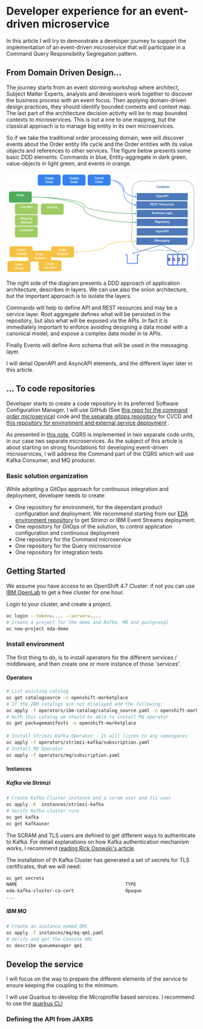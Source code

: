 # Developer experience for an event-driven microservice

In this article I will try to demonstrate a developer journey to support the implementation of an event-driven microservice
that will participate in a Command Query Responsibility Segregation pattern.

## From Domain Driven Design...

The journey starts from an event storming workshop where architect, Subject Matter Experts, analysts and developers work together
to discover the business process with an event focus. Then applying domain-driven design practices, they should identify
bounded contexts and context map. The last part of the architecture decision activity will be to map bounded contexts to microservices.
This is not a one to one mapping, but the classical approach is to manage  big entity in its own microservices.

So if we take the traditional order processing domain, wee will discover events about the Order entity life cycle
and the Order entities with its value objects and references to other services. The figure below presents
some basic DDD elements: Commands in blue, Entity-aggregate in dark green, value-objects in light green, and events in orange.

![](./images/evt-driv-ms.png)

The right side of the diagram presents a DDD approach of application architecture, describes in layers. 
We can use also the onion architecture, but the important approach is to isolate the layers.

Commands will help to define API and REST resources and may be a service layer. Root aggregate defines what will
be persisted in the repository, but also what will be exposed via the APIs. In fact it is immediately important
to enforce avoiding designing a data model with a canonical model, and expose a complex data model in te APIs.

Finally Events will define Avro schema that will be used in the messaging layer. 

I will detail OpenAPI and AsyncAPI elements, and the different layer later in this article.

## ... To code repositories

Developer starts to create a code repository in its preferred Software Configuration Manager, 
I will use GitHub (See [this repo for the command order microservice](https://github.com/jbcodeforce/eda-order-cmd-ms)) code
and [the separate gitops repository](https://github.com/jbcodeforce/eda-order-gitops) for CI/CD 
and [this repository for environment and external service deployment](https://github.com/ibm-cloud-architecture/eda-environment) .

As presented in [this note](), CQRS is implemented in two separate code units, in our case two separate microservices. 
As the subject of this article is about starting on strong foundations for developing event-driven microservices,
I will address the Command part of the CQRS which will use Kafka Consumer, and MQ producer.

### Basic solution organization

While adopting a GitOps approach for continuous integration and deployment, developer needs to create:

* One repository for environment, for the dependant product configuration and deployment. We recommend starting
from our [EDA environment repository](https://github.com/ibm-cloud-architecture/eda-environment) to get Strimzi or IBM Event Streams deployment.
* One repository for GitOps of the solution, to control application  configuration and continuous deployment
* One repository for the Command microservice
* One repository for the Query microservice
* One repository for integration tests

## Getting Started

We assume you have access to an OpenShift 4.7 Cluster: if not you can use [IBM OpenLab](https://developer.ibm.com/openlabs) to get a free cluster for one hour. 

Login to your cluster, and create a project.

```sh
oc login --token=.... --server=....
# Create a project for the demo and Kafka, MQ and postgresql
oc new-project eda-demo
```

### Install environment

The first thing to do, is to install operators for the different services / middleware, and then create one or more
instance of those 'services'.

#### Operators

```sh
# List existing catalog
oc get catalogsource -n openshift-marketplace
# If the IBM catalogs are not displayed add the following:
oc apply -f operators/ibm-catalog/catalog_source.yaml -n openshift-marketplace
# With this catalog we should be able to install MQ operator
oc get packagemanifests -n openshift-marketplace

# Install Strimzi Kafka Operator - It will listen to any namespaces
oc apply -f operators/strimzi-kafka/subscription.yaml
# Install MQ Operator
oc apply -f operators/mq/subscription.yaml
```

#### Instances

##### Kafka via Strimzi

```sh
# Create Kafka Cluster instance and a scram user and tls user
oc apply -k  instances/strimzi-kafka 
# Verify Kafka cluster runs
oc get kafka
oc get kafkauser 
```

The SCRAM and TLS users are defined to get different ways to authenticate to Kafka. 
For detail explanations on how Kafka authentication mechanism works, I recommend [reading Rick Osowski's article](https://rosowski.medium.com/kafka-security-fundamentals-the-rosetta-stone-to-your-event-streaming-infrastructure-518f49640db4).

The installation of th Kafka Cluster has generated a set of secrets for TLS certificates, that we will need:

```sh
oc get secrets
NAME                                        TYPE     
eda-kafka-cluster-ca-cert                   Opaque
...
```

##### IBM MQ

```sh
# Create an instance named QM1
oc apply -f instances/mq/mq-qm1.yaml 
# Verify and get the Console URL
oc describe queuemanager qm1
```

## Develop the service

I will focus on the way to prepare the different elements of the service to ensure keeping the coupling to the minimum.

I will use Quarkus to develop the Microprofile based services. I recommend to use the [quarkus CLI]()

### Defining the API from JAXRS


